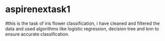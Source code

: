 # aspirenextask1
#this is the task of iris flower classification, i have cleaned and filtered the data and used algorithms like logistic regression, decision tree and knn to ensure accurate classification.
